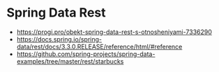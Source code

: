 
# Spring Data Rest
- https://progi.pro/obekt-spring-data-rest-s-otnosheniyami-7336290
- https://docs.spring.io/spring-data/rest/docs/3.3.0.RELEASE/reference/html/#reference
- https://github.com/spring-projects/spring-data-examples/tree/master/rest/starbucks
